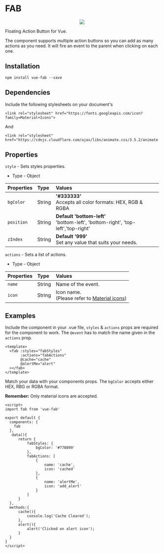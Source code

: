 #   FAB

<p align="center">
<img src="https://media.giphy.com/media/neHUu8DKlgdVK/giphy.gif" />
</p>

Floating Action Button for Vue.

The component supports multiple action buttons so you can add as many actions as you need. It will fire an event to the parent when clicking on each one. 

##  Installation

```
npm install vue-fab --save
```

##  Dependencies

Include the following stylesheets on your document's <head>

```
<link rel="stylesheet" href="https://fonts.googleapis.com/icon?family=Material+Icons">
```

And 

```
<link rel="stylesheet" href="https://cdnjs.cloudflare.com/ajax/libs/animate.css/3.5.2/animate.min.css">
```

##  Properties

`style` - Sets styles properties.
*   Type - Object 

| Properties      | Type      | Values     |
| :--------------- | :-------  | :--------- |
|  `bgColor`      | String    | <b>'#333333'</b><br> Accepts all color formats: HEX, RGB & RGBA |
|  `position`     | String    | <b>Default 'bottom-left'</b> <br>'bottom-left', 'bottom-right', 'top-left','top-right'  |
|  `zIndex`       | String    | <b>Default '999'</b> <br>Set any value that suits your needs.  |

`actions` - Sets a list of actions.
*   Type - Object 

| Properties      | Type      | Values     |
| :--------------- | :-------  | :--------- |
|  `name`      | String    |  Name of the event. |
|  `icon`     | String    | Icon name. <br> (Please refer to [Material icons](https://material.io/icons/))  |


##  Examples

Include the component in your .vue file, `styles` & `actions` props are required for the component to work. The `@event` has to match the name given in the `actions` prop. 
```
<template>
  <fab :styles="fabStyles"
       :actions="fabActions"
       @cache="cache"
       @alertMe="alert"
  ></fab>
</template>
```

Match your data with your components props. The `bgColor` accepts either HEX, RBG or RGBA format.

<b>Remember:</b> Only material icons are accepted.
```
<script>
import fab from 'vue-fab'

export default {
  components: {
    fab
  },
   data(){
      return {
          fabStyles: {
              bgColor: '#778899'
          },
          fabActions: [
              {
                  name: 'cache',
                  icon: 'cached'
              },
              {
                  name: 'alertMe',
                  icon: 'add_alert'
              }
          ]
      }
  },
  methods:{
      cache(){
          console.log('Cache Cleared');
      },
      alert(){
          alert('Clicked on alert icon');
      }
  }
}
</script>
```
